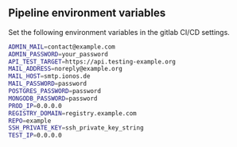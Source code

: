 ## Pipeline environment variables

Set the following environment variables in the gitlab CI/CD settings.

```sh
ADMIN_MAIL=contact@example.com
ADMIN_PASSWORD=your_password
API_TEST_TARGET=https://api.testing-example.org
MAIL_ADDRESS=noreply@example.org
MAIL_HOST=smtp.ionos.de
MAIL_PASSWORD=password
POSTGRES_PASSWORD=password
MONGODB_PASSWORD=password
PROD_IP=0.0.0.0
REGISTRY_DOMAIN=registry.example.com
REPO=example
SSH_PRIVATE_KEY=ssh_private_key_string
TEST_IP=0.0.0.0
```

